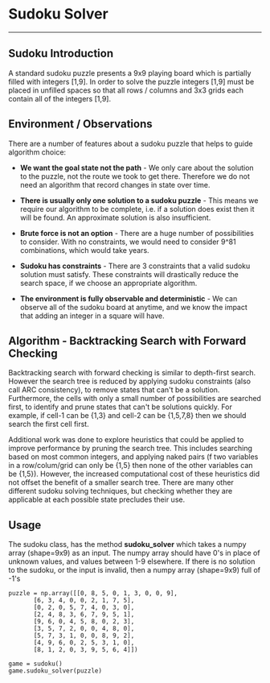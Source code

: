# Sudoku Solver
------
## Sudoku Introduction
A standard sudoku puzzle presents a 9x9 playing board which is partially filled with integers [1,9]. In order to solve the puzzle integers [1,9] must be placed in unfilled spaces so that all rows / columns and 3x3 grids each contain all of the integers [1,9].

## Environment / Observations
There are a number of features about a sudoku puzzle that helps to guide algorithm choice: 

- **We want the goal state not the path** - We only care about the solution to the puzzle, not the route we took to get there. Therefore we do not need an algorithm that record changes in state over time.

- **There is usually only one solution to a sudoku puzzle** - This means we require our algorithm to be complete, i.e. if a solution does exist then it will be found. An approximate solution is also insufficient.

- **Brute force is not an option** - There are a huge number of possibilities to consider. With no constraints, we would need to consider 9^81 combinations, which would take years. 

- **Sudoku has constraints** - There are 3 constraints that a valid sudoku solution must satisfy. These constraints will drastically reduce the search space, if we choose an appropriate algorithm.

- **The environment is fully observable and deterministic** - We can observe all of the sudoku board at anytime, and we know the impact that adding an integer in a square will have.

## Algorithm - Backtracking Search with Forward Checking
Backtracking search with forward checking is similar to depth-first search. However the search tree is reduced by applying sudoku constraints (also call ARC consistency), to remove states that can't be a solution. Furthermore, the cells with only a small number of possibilities are searched first, to identify and prune states that can't be solutions quickly. For example, if cell-1 can be {1,3} and cell-2 can be {1,5,7,8} then we should search the first cell first. 

Additional work was done to explore heuristics that could be applied to improve performance by pruning the search tree. This includes searching based on most common integers, and applying naked pairs (f two variables in a row/colum/grid can only be {1,5} then none of the other variables can be {1,5}). However, the increased computational cost of these heuristics did not offset the benefit of a smaller search tree. There are many other different sudoku solving techniques, but checking whether they are applicable at each possible state precludes their use.

## Usage
The sudoku class, has the method **sudoku_solver** which takes a numpy array (shape=9x9) as an input. The numpy array should have 0's in place of unknown values, and values between 1-9 elsewhere. If there is no solution to the sudoku, or the input is invalid, then a numpy array (shape=9x9) full of -1's
 
```
puzzle = np.array([[0, 8, 5, 0, 1, 3, 0, 0, 9],
       [6, 3, 4, 0, 0, 2, 1, 7, 5],
       [0, 2, 0, 5, 7, 4, 0, 3, 0],
       [2, 4, 8, 3, 6, 7, 9, 5, 1],
       [9, 6, 0, 4, 5, 8, 0, 2, 3],
       [3, 5, 7, 2, 0, 0, 4, 8, 0],
       [5, 7, 3, 1, 0, 0, 8, 9, 2],
       [4, 9, 6, 0, 2, 5, 3, 1, 0],
       [8, 1, 2, 0, 3, 9, 5, 6, 4]])

game = sudoku()
game.sudoku_solver(puzzle)
```
